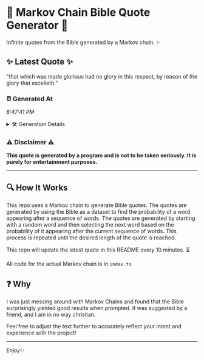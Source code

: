 # 📖 Markov Chain Bible Quote Generator 📖

Infinite quotes from the Bible generated by a Markov chain. ✨

## ✨ Latest Quote ✨
"that which was made glorious had no glory in this respect, by reason of the glory that excelleth."

### ⏰ Generated At
*8:47:41 PM*

<details>
    <summary>🛠️ Generation Details</summary>
    <p>
        <strong>🌱 Seed:</strong> that<br>
        <strong>🔄 Iterations:</strong> 17<br>
        <strong>📜 Context History:</strong><br>[ that ]: which<br>[ that, which ]: was<br>[ that, which, was ]: made<br>[ that, which, was, made ]: glorious<br>[ that, which, was, made, glorious ]: had<br>[ that, which, was, made, glorious, had ]: no<br>[ which, was, made, glorious, had, no ]: glory<br>[ was, made, glorious, had, no, glory ]: in<br>[ made, glorious, had, no, glory, in ]: this<br>[ glorious, had, no, glory, in, this ]: respect,<br>[ had, no, glory, in, this, respect, ]: by<br>[ no, glory, in, this, respect,, by ]: reason<br>[ glory, in, this, respect,, by, reason ]: of<br>[ in, this, respect,, by, reason, of ]: the<br>[ this, respect,, by, reason, of, the ]: glory<br>[ respect,, by, reason, of, the, glory ]: that<br>[ by, reason, of, the, glory, that ]: excelleth.<br>
    </p>
</details>

### ⚠️ Disclaimer ⚠️
**This quote is generated by a program and is not to be taken seriously. It is purely for entertainment purposes.**

---

## 🔍 How It Works

This repo uses a Markov chain to generate Bible quotes. The quotes are generated by using the Bible as a dataset to find the probability of a word appearing after a sequence of words. The quotes are generated by starting with a random word and then selecting the next word based on the probability of it appearing after the current sequence of words. This process is repeated until the desired length of the quote is reached.

This repo will update the latest quote in this README every 10 minutes. ⏳

All code for the actual Markov chain is in `index.ts`.

## ❓ Why

I was just messing around with Markov Chains and found that the Bible surprisingly yielded good results when prompted. 
It was suggested by a friend, and I am in no way christian.

Feel free to adjust the text further to accurately reflect your intent and experience with the project!

---

*Enjoy*✨
